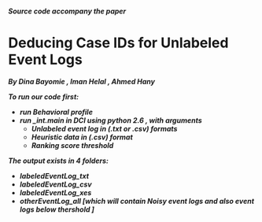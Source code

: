 <h5>Source code accompany the paper
<h1> Deducing Case IDs for Unlabeled Event Logs 
<h5>By Dina Bayomie , Iman Helal , Ahmed Hany

To run our code first: 
- run Behavioral profile
- run _int.main in DCI using python 2.6 , with arguments
  - Unlabeled event log in (.txt or .csv) formats
  - Heuristic data in (.csv) format
  - Ranking score threshold

The output exists in 4 folders:
- labeledEventLog_txt
- labeledEventLog_csv
- labeledEventLog_xes
- otherEventLog_all [which will contain Noisy event logs and also event logs below thershold ]

